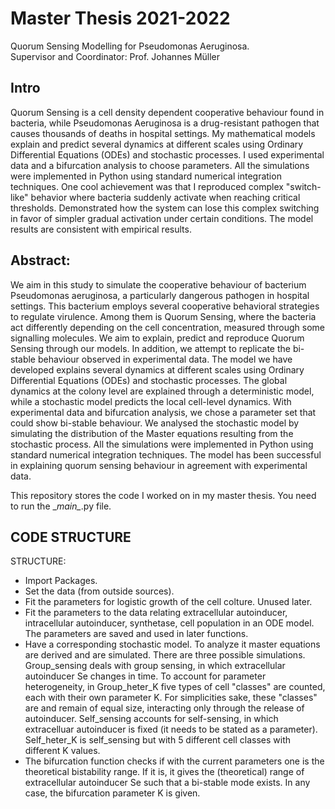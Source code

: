 # Master Thesis 2021-2022
Quorum Sensing Modelling for Pseudomonas Aeruginosa. \
Supervisor and Coordinator: Prof. Johannes Müller

## Intro
Quorum Sensing is a cell density dependent cooperative behaviour found in bacteria, 
while Pseudomonas Aeruginosa is a drug-resistant pathogen that causes thousands of deaths in hospital settings.
My mathematical models explain and predict several dynamics at different scales using Ordinary Differential Equations (ODEs) and stochastic processes. 
I used experimental data and a bifurcation analysis to choose parameters. All the simulations were implemented in Python using standard numerical integration techniques.
One cool achievement was that I reproduced complex "switch-like" behavior where bacteria suddenly activate when reaching critical thresholds.
Demonstrated how the system can lose this complex switching in favor of simpler gradual activation under certain conditions.
The model results are consistent with empirical results.

## Abstract:
We aim in this study to simulate the cooperative behaviour of bacterium Pseudomonas aeruginosa, a particularly dangerous pathogen in hospital settings. This bacterium employs several cooperative behavioral strategies to regulate virulence. Among them is Quorum Sensing, where the bacteria act differently depending on the cell concentration, measured through some signalling molecules. We aim to explain, predict and reproduce Quorum Sensing through our models. In addition, we attempt to replicate the bi-stable behaviour observed in experimental data. The model we have developed explains several dynamics at different scales using Ordinary Differential Equations (ODEs) and stochastic processes. The global dynamics at the colony level are explained through a deterministic model, while a stochastic model predicts the local cell-level dynamics. With experimental data and bifurcation analysis, we chose a parameter set that could show bi-stable behaviour. We analysed the stochastic model by simulating the distribution of the Master equations resulting from the stochastic process. All the simulations were implemented in Python using standard numerical integration techniques. The model has been successful in explaining quorum sensing behaviour in agreement with experimental data.

This repository stores the code I worked on in my master thesis.
You need to run the \__main\__.py file.

## CODE STRUCTURE
STRUCTURE:
 - Import Packages.
 - Set the data (from outside sources). 
 - Fit the parameters for logistic growth of the cell colture. Unused later.
 - Fit the parameters to the data relating extracellular autoinducer, intracellular
 autoinducer, synthetase, cell population in an ODE model. The parameters are saved and used in later functions.
 - Have a corresponding stochastic model. To analyze it master equations are derived
 and are simulated.
 There are three possible simulations. Group_sensing deals with group sensing, in which 
 extracellular autoinducer Se changes in time. 
 To account for parameter heterogeneity, in Group_heter_K five types of cell "classes" are counted, each with their own parameter K. For simplicities sake, these "classes" are and remain of equal size, interacting only through the release of autoinducer.
 Self_sensing accounts for self-sensing, in which extracelluar autoinducer is fixed (it needs to be stated as a parameter). Self_heter_K is self_sensing but with 5 different cell classes with different K values.
 - The bifurcation function checks if with the current parameters one is the 
 theoretical bistability range. If it is, it gives the (theoretical)
 range of extracellular autoinducer Se such that a bi-stable mode exists. In any 
 case, the bifurcation parameter K is given.
